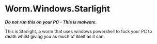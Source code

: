 # Worm.Windows.Starlight

***Do not run this on your PC - This is malware.***

This is Starlight, a worm that uses windows powershell to fuck your PC to death whilst giving you as much of itself as it can.
